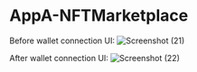 # AppA-NFTMarketplace

Before wallet connection UI:
![Screenshot (21)](https://user-images.githubusercontent.com/109784578/233802820-66c6d5ef-9ffc-4784-bf34-1c912c160143.png)

After wallet connection UI:
![Screenshot (22)](https://user-images.githubusercontent.com/109784578/233802834-a6c5eba4-6517-4202-b612-bc5268dbfc55.png)

